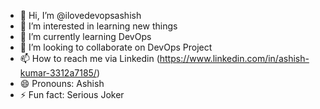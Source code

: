 - 👋 Hi, I’m @ilovedevopsashish
- 👀 I’m interested in learning new things
- 🌱 I’m currently learning DevOps
- 💞️ I’m looking to collaborate on DevOps Project
- 📫 How to reach me via Linkedin (https://www.linkedin.com/in/ashish-kumar-3312a7185/)
- 😄 Pronouns: Ashish
- ⚡ Fun fact: Serious Joker

<!---
ilovedevopsashish/ilovedevopsashish is a ✨ special ✨ repository because its `README.md` (this file) appears on your GitHub profile.
You can click the Preview link to take a look at your changes.
--->
